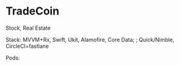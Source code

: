 # TradeCoin

Stock, Real Estate

Stack: MVVM+Rx, Swift, Ukit, Alamofire, Core Data; ; Quick/Nimble, CircleCI+fastlane

Pods:
